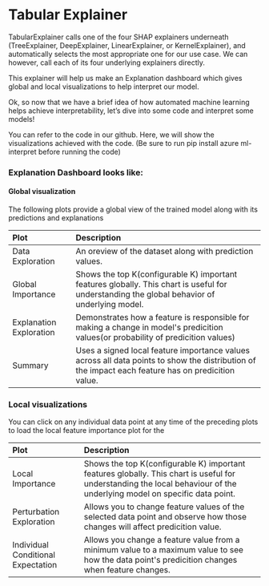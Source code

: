 # Tabular Explainer

TabularExplainer calls one of the four SHAP explainers underneath \(TreeExplainer, DeepExplainer, LinearExplainer, or KernelExplainer\), and automatically selects the most appropriate one for our use case. We can however, call each of its four underlying explainers directly. 

This explainer will help us make an Explanation dashboard which gives global and local visualizations to help interpret our model. 

Ok, so now that we have a brief idea of how automated machine learning helps achieve interpretability, let’s dive into some code and interpret some models!

You can refer to the code in our github. Here, we will show the visualizations achieved with the code. \(Be sure to run pip install azure ml-interpret before running the code\)

### Explanation Dashboard looks like:

#### Global visualization

The following plots provide a global view of the trained model along with its predictions and explanations

| Plot | Description |
| :--- | :--- |
| Data Exploration | An oreview of the dataset along with prediction values. |
| Global Importance | Shows the top K\(configurable K\) important features globally. This chart is useful for understanding the global behavior of underlying model. |
| Explanation Exploration | Demonstrates how a feature is responsible for making a change in model's predicition values\(or probability of predicition values\) |
| Summary | Uses a signed local feature importance values across all data points to show the distribution of the impact each feature has on predicition value. |

### Local visualizations

You can click on any individual data point at any time of the preceding plots to load the local feature importance plot for the 

| Plot | Description |
| :--- | :--- |
| Local Importance | Shows the top K\(configurable K\) important features globally. This chart is useful for understanding the local behaviour of the underlying model on specific data point. |
| Perturbation Exploration | Allows you to change feature values of the selected data point and observe how those changes will affect predicition value. |
| Individual Conditional Expectation | Allows you change a feature value from a minimum value to a maximum value to see how the data point's predicition changes when feature changes. |

###  

